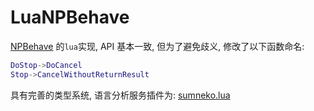 # LuaNPBehave

[NPBehave](https://github.com/meniku/NPBehave/tree/2.0-dev) 的`lua`实现, API 基本一致, 但为了避免歧义, 修改了以下函数命名: 

```lua
DoStop->DoCancel
Stop->CancelWithoutReturnResult
```


具有完善的类型系统, 语言分析服务插件为: [sumneko.lua](https://github.com/LuaLS/lua-language-server) 